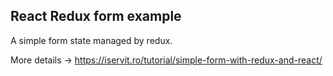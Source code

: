 ## React Redux form example

A simple form state managed by redux.

More details -> https://iservit.ro/tutorial/simple-form-with-redux-and-react/
